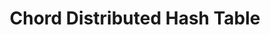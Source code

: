 ---
layout: project
title: Chord Distributed Hash Table
category: backend-development
description: |
  Implementation of the Chord Distributed Hash Table protocol with features:
  - Consistent hashing for key distribution
  - Node join and leave operations
  - Finger table for efficient lookups
  - Stabilization protocol
  - Failure handling
  - Key-value storage interface
Technologies used: Java, Distributed Systems, Network Programming, Concurrency
tags: [Distributed Systems, DHT, P2P, Chord Protocol, Java, Concurrency, Network Programming, Consistent Hashing]
github: https://github.com/anirtek/Chord-Distributed-Hash-Table
image: /static/img/projects/chord-dht.png
--- 